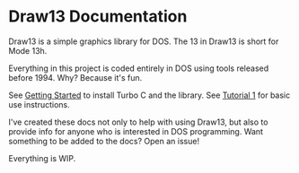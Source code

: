 ﻿
# Draw13 Documentation

Draw13 is a simple graphics library for DOS. The 13 in Draw13 is short for Mode 13h. 

Everything in this project is coded entirely in DOS using tools released before 1994. 
Why? Because it's fun. 

See [Getting Started](getting_started.md) to install Turbo C and the library.
See [Tutorial 1](tutorials/tutorial1.md) for basic use instructions.

I've created these docs not only to help with using Draw13, but also to provide info for anyone who is interested in DOS programming. 
Want something to be added to the docs? Open an issue! 

Everything is WIP. 
